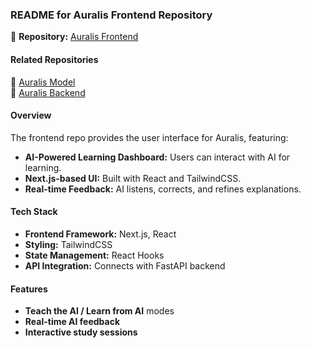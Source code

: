 

### **README for Auralis Frontend Repository**  
📌 **Repository:** [Auralis Frontend](https://github.com/NIVISH24/auralis-frontend)  

#### **Related Repositories**  
🔗 [Auralis Model](https://github.com/NIVISH24/auralis-model)  
🔗 [Auralis Backend](https://github.com/NIVISH24/auralis-backend)  

#### **Overview**  
The frontend repo provides the user interface for Auralis, featuring:  
- **AI-Powered Learning Dashboard:** Users can interact with AI for learning.  
- **Next.js-based UI:** Built with React and TailwindCSS.  
- **Real-time Feedback:** AI listens, corrects, and refines explanations.  

#### **Tech Stack**  
- **Frontend Framework:** Next.js, React  
- **Styling:** TailwindCSS  
- **State Management:** React Hooks  
- **API Integration:** Connects with FastAPI backend  

#### **Features**  
- **Teach the AI / Learn from AI** modes  
- **Real-time AI feedback**  
- **Interactive study sessions**  
